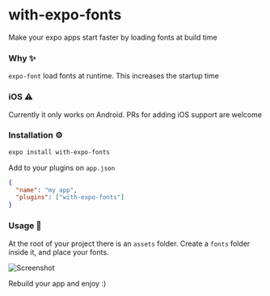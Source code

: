 # with-expo-fonts
Make your expo apps start faster by loading fonts at build time

### Why ✨

`expo-font` load fonts at runtime. This increases the startup time

### iOS ⚠️

Currently it only works on Android. PRs for adding iOS support are welcome

### Installation ⚙️

```bash
expo install with-expo-fonts
```

Add to your plugins on `app.json`

```json
{
  "name": "my app",
  "plugins": ["with-expo-fonts"]
}
```

### Usage 🔨

At the root of your project there is an `assets` folder. Create a `fonts` folder inside it, and place your fonts.

![Screenshot](https://user-images.githubusercontent.com/63297375/222915308-36eabf7e-7618-43cc-893d-92f46550ce6a.png)

Rebuild your app and enjoy :)
